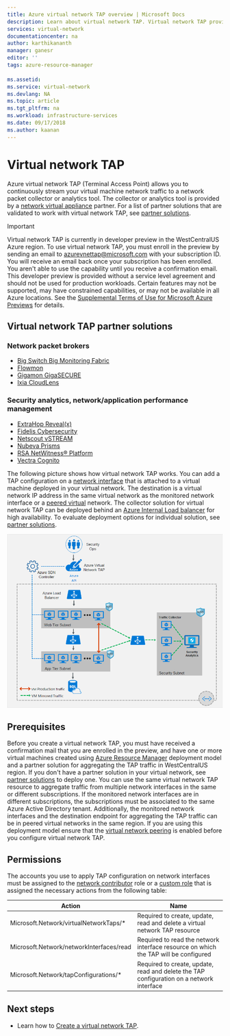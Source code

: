 ```yaml
---
title: Azure virtual network TAP overview | Microsoft Docs
description: Learn about virtual network TAP. Virtual network TAP provides you a deep copy of virtual machine network traffic that can be streamed to a packet collector.
services: virtual-network
documentationcenter: na
author: karthikananth
manager: ganesr
editor: ''
tags: azure-resource-manager

ms.assetid: 
ms.service: virtual-network
ms.devlang: NA
ms.topic: article
ms.tgt_pltfrm: na
ms.workload: infrastructure-services
ms.date: 09/17/2018
ms.author: kaanan
---
```


# Virtual network TAP

Azure virtual network TAP (Terminal Access Point) allows you to continuously stream your virtual machine network traffic to a network packet collector or analytics tool. The collector or analytics tool is provided by a [network virtual appliance](https://azure.microsoft.com/solutions/network-appliances/) partner. For a list of partner solutions that are validated to work with virtual network TAP, see [partner solutions](#virtual-network-tap-partner-solutions).

> [!IMPORTANT]
> Virtual network TAP is currently in developer preview in the WestCentralUS Azure region. To use virtual network TAP, you must enroll in the
preview by sending an email to <azurevnettap@microsoft.com> with your subscription ID. You will receive an email back once your subscription has been enrolled. You aren't able to use the capability until you receive a confirmation email. This developer preview is provided without a service level agreement and should not be used for production workloads. Certain features may not be supported, may have constrained capabilities, or may not be available in all Azure locations. See the [Supplemental Terms of Use for Microsoft Azure Previews](https://azure.microsoft.com/support/legal/preview-supplemental-terms/) for details.

## Virtual network TAP partner solutions

### Network packet brokers

- [Big Switch Big Monitoring Fabric](https://www.bigswitch.com/products/big-monitoring-fabric/public-cloud/microsoft-azure)
- [Flowmon](https://www.flowmon.com/blog/azure-vtap)
- [Gigamon GigaSECURE](https://blog.gigamon.com/2018/09/13/why-microsofts-new-vtap-service-works-even-better-with-gigasecure-for-azure)
- [Ixia CloudLens](https://www.ixiacom.com/cloudlens/cloudlens-azure)

### Security analytics, network/application performance management

- [ExtraHop Reveal(x)](https://www.extrahop.com/company/tech-partners/microsoft/)
- [Fidelis Cybersecurity](https://www.fidelissecurity.com/technology-partners/microsoft-azure )
- [Netscout vSTREAM]( https://www.netscout.com/technology-partners/microsoft/azure-vtap)
- [Nubeva Prisms](https://www.nubeva.com/azurevtap)
- [RSA NetWitness® Platform](https://www.rsa.com/azure)
- [Vectra Cognito](https://vectra.ai/microsoftazure)

The following picture shows how virtual network TAP works. You can add a TAP configuration on a [network interface](virtual-network-network-interface.md) that is attached to a virtual machine deployed in your virtual network. The destination is a virtual network IP address in the same virtual network as the monitored network interface or a [peered virtual](virtual-network-peering-overview.md) network. The collector solution for virtual network TAP can be deployed behind an [Azure Internal Load balancer](../load-balancer/load-balancer-overview.md?toc=%2fazure%2fvirtual-network%2ftoc.json#concepts) for high availability. To evaluate deployment options for individual solution, see [partner solutions](#virtual-network-tap-partner-solutions).

![How virtual network TAP works](./media/virtual-network-tap/architecture.png)

## Prerequisites

Before you create a virtual network TAP, you must have received a confirmation mail that you are enrolled in the preview, and have one or more virtual machines created using [Azure Resource Manager](../azure-resource-manager/resource-group-overview.md?toc=%2fazure%2fvirtual-network%2ftoc.json) deployment model  and a partner solution for aggregating the TAP traffic in WestCentralUS region. If you don't have a  partner solution in your virtual network, see [partner solutions](#virtual-network-tap-partner-solutions) to deploy one. You can use the same virtual network TAP resource to aggregate traffic from multiple network interfaces in the same or different subscriptions. If the monitored network interfaces are in different subscriptions, the subscriptions must be associated to the same Azure Active Directory tenant. Additionally, the monitored network interfaces and the destination endpoint for aggregating the TAP traffic can be in peered virtual networks in the same region. If you are using this deployment model ensure that the [virtual network peering](virtual-network-peering-overview.md) is enabled before you configure virtual network TAP.

## Permissions

The accounts you use to apply TAP configuration on network interfaces must be assigned to the [network contributor](../role-based-access-control/built-in-roles.md?toc=%2fazure%2fvirtual-network%2ftoc.json#network-contributor) role or a [custom role](../role-based-access-control/custom-roles.md?toc=%2fazure%2fvirtual-network%2ftoc.json) that is assigned the necessary actions from the following table:

| Action | Name |
|---|---|
| Microsoft.Network/virtualNetworkTaps/* | Required to create, update, read and delete a virtual network TAP resource |
| Microsoft.Network/networkInterfaces/read | Required to read the network interface resource on which the TAP will be configured |
| Microsoft.Network/tapConfigurations/* | Required to create, update, read and delete the TAP configuration on a network interface |

## Next steps

- Learn how to [Create a virtual network TAP](tutorial-tap-virtual-network-cli.md).
